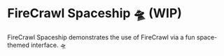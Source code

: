 # FireCrawl Spaceship 🛸 (WIP)
FireCrawl Spaceship demonstrates the use of FireCrawl via a fun space-themed interface. 🛸
